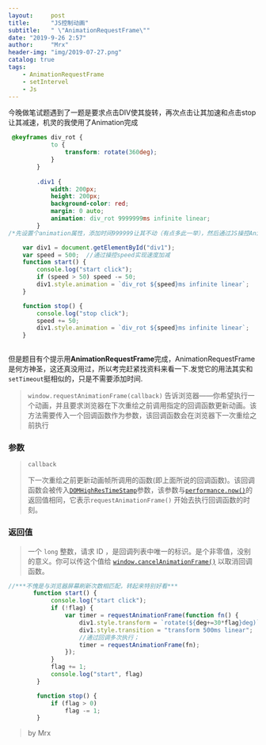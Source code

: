 ```yaml
---
layout:     post
title:      "JS控制动画"
subtitle:   " \"AnimationRequestFrame\""
date: "2019-9-26 2:57"
author:     "Mrx"
header-img: "img/2019-07-27.png"
catalog: true
tags:
    - AnimationRequestFrame
    - setIntervel
    - Js
---
```

今晚做笔试题遇到了一题是要求点击DIV使其旋转，再次点击让其加速和点击stop让其减速，机灵的我使用了Animation完成
```CSS
 @keyframes div_rot {
            to {
                transform: rotate(360deg);
            }
        }
        
        .div1 {
            width: 200px;
            height: 200px;
            background-color: red;
            margin: 0 auto;
            animation: div_rot 9999999ms infinite linear;
        }
/*先设置个animation属性，添加时间999999让其不动（有点多此一举），然后通过JS操控Animation实现*/
```
```js
    var div1 = document.getElementById("div1");
    var speed = 500;  //通过操控speed实现速度加减
    function start() {
        console.log("start click");
        if (speed > 50) speed -= 50;
        div1.style.animation = `div_rot ${speed}ms infinite linear`;
    }

    function stop() {
        console.log("stop click");
        speed += 50;
        div1.style.animation = `div_rot ${speed}ms infinite linear`;
    }
        
```
但是题目有个提示用**AnimationRequestFrame**完成，AnimationRequestFrame是何方神圣，这还真没用过，所以考完赶紧找资料来看一下.发觉它的用法其实和`setTimeout`挺相似的，只是不需要添加时间.



>  `window.requestAnimationFrame(callback)` 告诉浏览器——你希望执行一个动画，并且要求浏览器在下次重绘之前调用指定的回调函数更新动画。该方法需要传入一个回调函数作为参数，该回调函数会在浏览器下一次重绘之前执行

 ### 参数
>
>  ```
>  callback
>  ```
>
>  下一次重绘之前更新动画帧所调用的函数(即上面所说的回调函数)。该回调函数会被传入[`DOMHighResTimeStamp`](https://developer.mozilla.org/zh-CN/docs/Web/API/DOMHighResTimeStamp)参数，该参数与[`performance.now()`](https://developer.mozilla.org/zh-CN/docs/Web/API/Performance/now)的返回值相同，它表示`requestAnimationFrame()` 开始去执行回调函数的时刻。

 ### 返回值
>
>  一个 `long` 整数，请求 ID ，是回调列表中唯一的标识。是个非零值，没别的意义。你可以传这个值给 [`window.cancelAnimationFrame()`](https://developer.mozilla.org/zh-CN/docs/Web/API/Window/cancelAnimationFrame) 以取消回调函数。
>
>  

```js
//***不愧是与浏览器屏幕刷新次数相匹配，转起来特别好看***
       function start() {
            console.log("start click");
            if (!flag) {
                var timer = requestAnimationFrame(function fn() {
                    div1.style.transform = `rotate(${deg+=30*flag}deg)`;
                    div1.style.transition = "transform 500ms linear";
                    //通过回调多次执行；
                    timer = requestAnimationFrame(fn); 
                });
            }
            flag += 1;
            console.log("start", flag)
        }

        function stop() {
            if (flag > 0)
                flag -= 1;
        }
```

>by Mrx